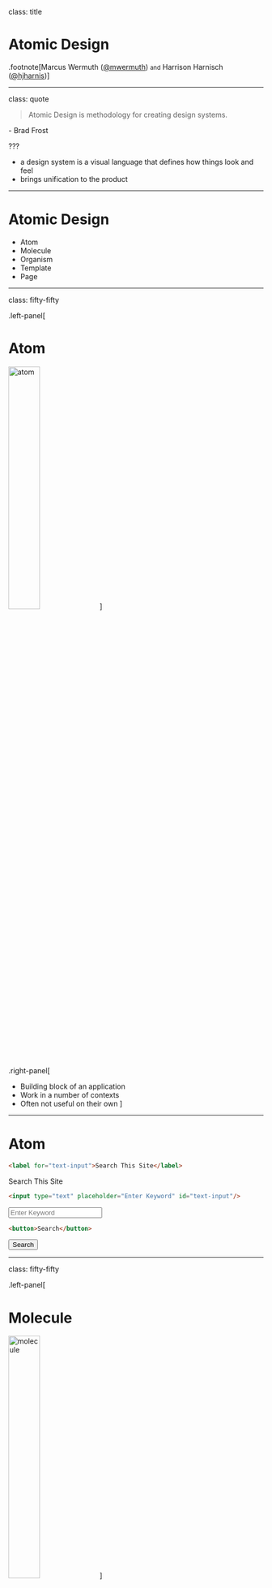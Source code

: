 class: title

# Atomic Design

.footnote[Marcus Wermuth ([@mwermuth](https://twitter.com/mwermuth)) <small>and</small> Harrison Harnisch ([@hjharnis](https://twitter.com/hjharnis))]

---

class: quote

> Atomic Design is methodology for creating design systems.

\- Brad Frost

???

- a design system is a visual language that defines how things look and feel
- brings unification to the product

---

# Atomic Design

- Atom
- Molecule
- Organism
- Template
- Page

---

class: fifty-fifty

.left-panel[
# Atom
<img src="{{baseurl}}/images/AtomicDesign/atoms.png" alt="atom" width="35%" />
]

.right-panel[
- Building block of an application
- Work in a number of contexts
- Often not useful on their own
]

---

# Atom

```html
<label for="text-input">Search This Site</label>
```

<label for="text-input">Search This Site</label>

```html
<input type="text" placeholder="Enter Keyword" id="text-input"/>
```

<input type="text" placeholder="Enter Keyword" id="text-input"/>

```html
<button>Search</button>
```

<button>Search</button>

---

class: fifty-fifty

.left-panel[
# Molecule
<img src="{{baseurl}}/images/AtomicDesign/molecules.png" alt="molecule" width="35%" />
]

.right-panel[
- Groups of atoms bonded together
- Usually simple and do one thing well
- Built for re-use
]

---

# Molecule

**Search Component**

```html
<div>
  <div>
    <label for="text-input">Search This Site</label>
  </div>
  <input type="text" placeholder="Enter Keyword" id="text-input"/>
  <button>Search</button>
</div>
```

<div>
  <div>
    <label for="text-input">Search This Site</label>
  </div>
  <input type="text" placeholder="Enter Keyword" id="text-input"/>
  <button>Search</button>
</div>

---

class: fifty-fifty

.left-panel[
# Organism
<img src="{{baseurl}}/images/AtomicDesign/molecules.png" alt="organism" width="35%" />
]

.right-panel[
- Groups of Molecules
- Relatively complex
- Often perform a specific task, i.e. Navigation
]

---

# Organism

**Nav Component**

```html
<Nav>
  <Image src="logo.png" />
  <NavLinks links=["Home", "About", "Contact"] />
  <Search />
</Nav>
```

<nav style="display: flex; background: #eee; align-items: center; padding: 1em;">
  <svg height="64" width="64">
    <circle cx="32" cy="32" r="28" stroke="#2ecc71" stroke-width="4" fill="none"></circle>
    <circle cx="32" cy="32" r="20" stroke="#08BCD0" stroke-width="4" fill="none" />
  </svg>
  <ul style="display: flex; list-style: none; padding: 0; margin: 0; flex-grow: 1; font-size: 2.5rem">
    <li style="margin-left: 1.5rem;"><a href="#">Home</a></li>
    <li style="margin-left: 1.5rem;"><a href="#">About</a></li>
    <li style="margin-left: 1.5rem;"><a href="#">Contact</a></li>
  </ul>
  <div>
    <div>
      <label for="text-input">Search This Site</label>
    </div>
    <input type="text" placeholder="Enter Keyword" id="text-input"/>
    <button>Search</button>
  </div>
</nav>

---

class: fifty-fifty

.left-panel[
# Template
<img src="{{baseurl}}/images/AtomicDesign/template-web.png" alt="template" width="35%" />
]

.right-panel[
- Provide scaffolding with placeholder content
- Provides context to Molecules and Organisms
- High or low fidelity
]

???
- This is the design
- [Sketch](https://sketchapp.com/)
- [Figma](https://figma.com)

---

class: fifty-fifty

.left-panel[
# Page
<img src="{{baseurl}}/images/AtomicDesign/page-web.png" alt="page" width="35%" />
]

.right-panel[
- A template populated with real content
- All Atoms and Molecules can be viewed in context
- Variations of inputs can be tested here
]

---

class: segue

# Atomic Design At Buffer
## Mobile

---

class: fifty-fifty

.left-panel[
<img src="{{baseurl}}/images/AtomicDesign/history.gif" alt="Buffer Android History" width="50%" />
]

.right-panel[
# Why?
- there was no structure
- no dedicated Mobile Design Position
- making switch between products seamless
]

---

class: segue

# Demo
## Mobile Design

???

Sketch Demo Mobile

---

# Benefits for Mobile

- quickly shift between abstract and concrete
- easily scalable
- A/B testing becomes easier

---

class: segue

# Atomic Design At Buffer
## Web

---

# Atomic Design For The Web

- React components
- We conform to the concepts around atoms, molecules and pages
- Snapshot testing
- Tooling to develop in isolated environments

???

- templates are fuzzy
- everything is technically a template with React
- use Jest
- use React Storybook

---

class: fifty-fifty

.left-panel[
# Atom
<img src="{{baseurl}}/images/AtomicDesign/atoms.png" alt="atom" width="35%" />
]

.right-panel[
- Work in many different contexts
- [Buffer Components](https://github.com/bufferapp/buffer-components) <small>[(demo)](https://bufferapp.github.io/buffer-components/)</small>
]

???

- the atoms
- stateless and functional
- show a quick demo of buffer components

---

class: fifty-fifty

.left-panel[
# Molecule
<img src="{{baseurl}}/images/AtomicDesign/molecules.png" alt="molecule" width="35%" />
]

.right-panel[
- Made up of Buffer Components
- [Buffer Web Components](https://github.com/bufferapp/buffer-web-components) <small>[(demo)](https://bufferapp.github.io/buffer-web-components/)</small>
]

???

- the molecules
- stateless and functional
- show a quick demo of buffer web components

---

class: fifty-fifty

.left-panel[
# Page
<img src="{{baseurl}}/images/AtomicDesign/page-web.png" alt="page" width="35%" />
]

.right-panel[
- Made up of Molecules
- Sometimes need to use an Atom directly (labels are common)
]

???
- state is managed at this level
- data is applied to templates at this level
- show a quick demo of the colab tool (or TODO: screenshot)

---

class: title

# Atom &raquo; Molecule &raquo; Page

---

class: center, middle

<img src="{{baseurl}}/images/AtomicDesign/flow.png" alt="flow" width="70%" />

---

class: segue

# Demo
## Tooling: Storybook + Jest

???

- do a demo on how to swap out an icon in buffer-web-components

---

class: title

# Questions?
